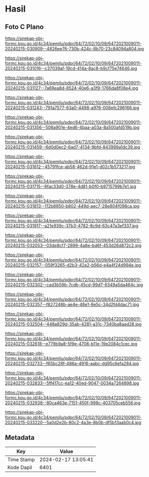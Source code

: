 # Hasil

## Foto C Plano

https://sirekap-obj-formc.kpu.go.id/4c34/pemilu/pdpr/64/72/02/10/09/6472021009011-20240215-030909--4826ee76-730b-424c-8b70-23c84094a804.jpg

https://sirekap-obj-formc.kpu.go.id/4c34/pemilu/pdpr/64/72/02/10/09/6472021009011-20240215-031016--c37039af-19cd-414a-8ac8-b9cf75e74646.jpg

https://sirekap-obj-formc.kpu.go.id/4c34/pemilu/pdpr/64/72/02/10/09/6472021009011-20240215-031127--7a69ea8d-8524-40e6-a3f9-1766da8f08e4.jpg

https://sirekap-obj-formc.kpu.go.id/4c34/pemilu/pdpr/64/72/02/10/09/6472021009011-20240215-031243--791a7577-63a0-4498-a976-008efc296166.jpg

https://sirekap-obj-formc.kpu.go.id/4c34/pemilu/pdpr/64/72/02/10/09/6472021009011-20240215-031356--508a901e-4ed6-4baa-a03a-8a500afd519b.jpg

https://sirekap-obj-formc.kpu.go.id/4c34/pemilu/pdpr/64/72/02/10/09/6472021009011-20240215-031459--6d0d0ec2-6ad7-4134-9bfd-843999a1dc39.jpg

https://sirekap-obj-formc.kpu.go.id/4c34/pemilu/pdpr/64/72/02/10/09/6472021009011-20240215-031612--45791fce-ab58-462d-91e1-d02c1b573217.jpg

https://sirekap-obj-formc.kpu.go.id/4c34/pemilu/pdpr/64/72/02/10/09/6472021009011-20240215-031715--6fac33d0-378e-4d81-b0f0-b9715799b7e1.jpg

https://sirekap-obj-formc.kpu.go.id/4c34/pemilu/pdpr/64/72/02/10/09/6472021009011-20240215-031813--112b8850-b802-449d-aec7-28e804f098ca.jpg

https://sirekap-obj-formc.kpu.go.id/4c34/pemilu/pdpr/64/72/02/10/09/6472021009011-20240215-031917--a21e939c-37b3-4782-8c9d-63c47a3ef337.jpg

https://sirekap-obj-formc.kpu.go.id/4c34/pemilu/pdpr/64/72/02/10/09/6472021009011-20240215-032053--03de8cf7-2899-4a8e-bd6f-453d26d872c2.jpg

https://sirekap-obj-formc.kpu.go.id/4c34/pemilu/pdpr/64/72/02/10/09/6472021009011-20240215-032157--059f3265-d2b3-42a2-b56d-e4a4f24d994e.jpg

https://sirekap-obj-formc.kpu.go.id/4c34/pemilu/pdpr/64/72/02/10/09/6472021009011-20240215-032302--cad3b59b-7cdb-45cd-99d7-6349a5da464c.jpg

https://sirekap-obj-formc.kpu.go.id/4c34/pemilu/pdpr/64/72/02/10/09/6472021009011-20240215-032357--f827248b-ae4e-48e1-8e5c-34d2fd4dac71.jpg

https://sirekap-obj-formc.kpu.go.id/4c34/pemilu/pdpr/64/72/02/10/09/6472021009011-20240215-032504--448a829d-35ab-4281-a31c-7340ba8aad28.jpg

https://sirekap-obj-formc.kpu.go.id/4c34/pemilu/pdpr/64/72/02/10/09/6472021009011-20240215-032618--e779b9a8-5f9e-4708-b11e-19e2084c1cec.jpg

https://sirekap-obj-formc.kpu.go.id/4c34/pemilu/pdpr/64/72/02/10/09/6472021009011-20240215-032733--f65bc28f-486a-4916-aabc-dd95c6efa284.jpg

https://sirekap-obj-formc.kpu.go.id/4c34/pemilu/pdpr/64/72/02/10/09/6472021009011-20240215-032833--5ff417cc-ea12-40ed-9047-0034a7264898.jpg

https://sirekap-obj-formc.kpu.go.id/4c34/pemilu/pdpr/64/72/02/10/09/6472021009011-20240215-032938--80ca463e-7151-450f-998c-403705ceb556.jpg

https://sirekap-obj-formc.kpu.go.id/4c34/pemilu/pdpr/64/72/02/10/09/6472021009011-20240215-033220--5a0d2e2b-80c2-4a3e-8b0b-df5b13aab0c4.jpg


## Metadata

| Key        | Value               |
| ---------- | ------------------- |
| Time Stamp | 2024-02-17 13:05:41 |
| Kode Dapil | 6401                |



